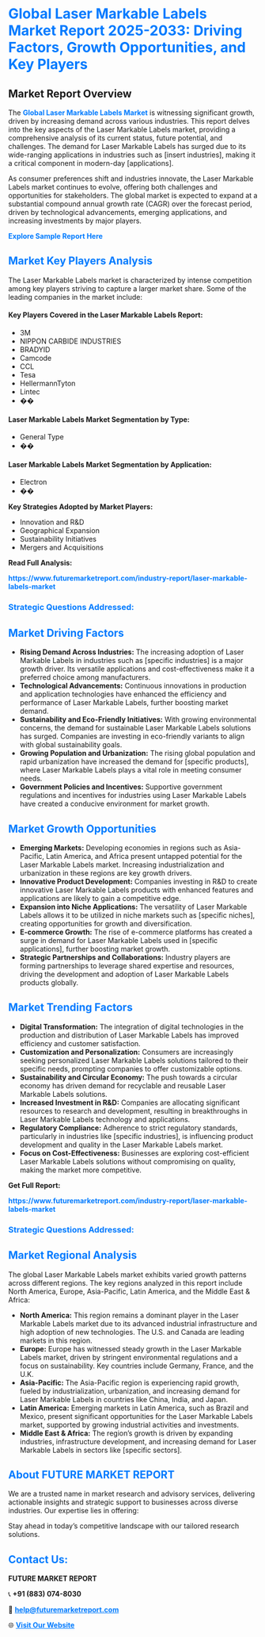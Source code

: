 <h1 style="color: #007BFF;">Global Laser Markable Labels Market Report 2025-2033: Driving Factors, Growth Opportunities, and Key Players</h1>

<section id="overview">
<h2>Market Report Overview</h2>
<p>The <a href="https://www.futuremarketreport.com/industry-report/laser-markable-labels-market" style="color: #007BFF; text-decoration: none;"><strong>Global Laser Markable Labels Market</strong></a> is witnessing significant growth, driven by increasing demand across various industries. This report delves into the key aspects of the Laser Markable Labels market, providing a comprehensive analysis of its current status, future potential, and challenges. The demand for Laser Markable Labels has surged due to its wide-ranging applications in industries such as [insert industries], making it a critical component in modern-day [applications].</p>
<p>As consumer preferences shift and industries innovate, the Laser Markable Labels market continues to evolve, offering both challenges and opportunities for stakeholders. The global market is expected to expand at a substantial compound annual growth rate (CAGR) over the forecast period, driven by technological advancements, emerging applications, and increasing investments by major players.</p>
</section>

<section id="overview">
<p><a href="https://www.futuremarketreport.com/request-sample/reportId=113745" style="color: #007BFF; text-decoration: none;"><strong>Explore Sample Report Here</strong></a></p>
</section>

<section id="key-players">
<h2 style="color: #007BFF;">Market Key Players Analysis</h2>
<p>The Laser Markable Labels market is characterized by intense competition among key players striving to capture a larger market share. Some of the leading companies in the market include:</p>
<h4>Key Players Covered in the Laser Markable Labels Report:</h4>
<ul><li>3M</li><li>NIPPON CARBIDE INDUSTRIES</li><li>BRADYID</li><li>Camcode</li><li>CCL</li><li>Tesa</li><li>HellermannTyton</li><li>Lintec</li><li>��</li></ul>
<h4>Laser Markable Labels Market Segmentation by Type:</h4>
<ul><li>General Type</li><li>��</li></ul>

<h4>Laser Markable Labels Market Segmentation by Application:</h4>
<ul><li>Electron</li><li>��</li></ul>
<p><strong>Key Strategies Adopted by Market Players:</strong></p>
<ul>
<li>Innovation and R&D</li>
<li>Geographical Expansion</li>
<li>Sustainability Initiatives</li>
<li>Mergers and Acquisitions</li>
</ul>
</section>

<section>
<p><strong>Read Full Analysis: </strong></p><a href="https://www.futuremarketreport.com/industry-report/laser-markable-labels-market" style="color: #007BFF; text-decoration: none;"><strong>https://www.futuremarketreport.com/industry-report/laser-markable-labels-market</strong></a>
<h3 style="color: #007BFF;">Strategic Questions Addressed:</h3>
</section>

<section id="driving-factors">
<h2 style="color: #007BFF;">Market Driving Factors</h2>
<ul>
<li><strong>Rising Demand Across Industries:</strong> The increasing adoption of Laser Markable Labels in industries such as [specific industries] is a major growth driver. Its versatile applications and cost-effectiveness make it a preferred choice among manufacturers.</li>
<li><strong>Technological Advancements:</strong> Continuous innovations in production and application technologies have enhanced the efficiency and performance of Laser Markable Labels, further boosting market demand.</li>
<li><strong>Sustainability and Eco-Friendly Initiatives:</strong> With growing environmental concerns, the demand for sustainable Laser Markable Labels solutions has surged. Companies are investing in eco-friendly variants to align with global sustainability goals.</li>
<li><strong>Growing Population and Urbanization:</strong> The rising global population and rapid urbanization have increased the demand for [specific products], where Laser Markable Labels plays a vital role in meeting consumer needs.</li>
<li><strong>Government Policies and Incentives:</strong> Supportive government regulations and incentives for industries using Laser Markable Labels have created a conducive environment for market growth.</li>
</ul>
</section>

<section id="growth-opportunities">
<h2 style="color: #007BFF;">Market Growth Opportunities</h2>
<ul>
<li><strong>Emerging Markets:</strong> Developing economies in regions such as Asia-Pacific, Latin America, and Africa present untapped potential for the Laser Markable Labels market. Increasing industrialization and urbanization in these regions are key growth drivers.</li>
<li><strong>Innovative Product Development:</strong> Companies investing in R&D to create innovative Laser Markable Labels products with enhanced features and applications are likely to gain a competitive edge.</li>
<li><strong>Expansion into Niche Applications:</strong> The versatility of Laser Markable Labels allows it to be utilized in niche markets such as [specific niches], creating opportunities for growth and diversification.</li>
<li><strong>E-commerce Growth:</strong> The rise of e-commerce platforms has created a surge in demand for Laser Markable Labels used in [specific applications], further boosting market growth.</li>
<li><strong>Strategic Partnerships and Collaborations:</strong> Industry players are forming partnerships to leverage shared expertise and resources, driving the development and adoption of Laser Markable Labels products globally.</li>
</ul>
</section>

<section id="trending-factors">
<h2 style="color: #007BFF;">Market Trending Factors</h2>
<ul>
<li><strong>Digital Transformation:</strong> The integration of digital technologies in the production and distribution of Laser Markable Labels has improved efficiency and customer satisfaction.</li>
<li><strong>Customization and Personalization:</strong> Consumers are increasingly seeking personalized Laser Markable Labels solutions tailored to their specific needs, prompting companies to offer customizable options.</li>
<li><strong>Sustainability and Circular Economy:</strong> The push towards a circular economy has driven demand for recyclable and reusable Laser Markable Labels solutions.</li>
<li><strong>Increased Investment in R&D:</strong> Companies are allocating significant resources to research and development, resulting in breakthroughs in Laser Markable Labels technology and applications.</li>
<li><strong>Regulatory Compliance:</strong> Adherence to strict regulatory standards, particularly in industries like [specific industries], is influencing product development and quality in the Laser Markable Labels market.</li>
<li><strong>Focus on Cost-Effectiveness:</strong> Businesses are exploring cost-efficient Laser Markable Labels solutions without compromising on quality, making the market more competitive.</li>
</ul>
</section>

<section>
<p><strong>Get Full Report: </strong></p><a href="https://www.futuremarketreport.com/industry-report/laser-markable-labels-market" style="color: #007BFF; text-decoration: none;"><strong>https://www.futuremarketreport.com/industry-report/laser-markable-labels-market</strong></a>
<h3 style="color: #007BFF;">Strategic Questions Addressed:</h3>
</section>


<section id="regional-analysis">
<h2 style="color: #007BFF;">Market Regional Analysis</h2>
<p>The global Laser Markable Labels market exhibits varied growth patterns across different regions. The key regions analyzed in this report include North America, Europe, Asia-Pacific, Latin America, and the Middle East & Africa:</p>
<ul>
<li><strong>North America:</strong> This region remains a dominant player in the Laser Markable Labels market due to its advanced industrial infrastructure and high adoption of new technologies. The U.S. and Canada are leading markets in this region.</li>
<li><strong>Europe:</strong> Europe has witnessed steady growth in the Laser Markable Labels market, driven by stringent environmental regulations and a focus on sustainability. Key countries include Germany, France, and the U.K.</li>
<li><strong>Asia-Pacific:</strong> The Asia-Pacific region is experiencing rapid growth, fueled by industrialization, urbanization, and increasing demand for Laser Markable Labels in countries like China, India, and Japan.</li>
<li><strong>Latin America:</strong> Emerging markets in Latin America, such as Brazil and Mexico, present significant opportunities for the Laser Markable Labels market, supported by growing industrial activities and investments.</li>
<li><strong>Middle East & Africa:</strong> The region’s growth is driven by expanding industries, infrastructure development, and increasing demand for Laser Markable Labels in sectors like [specific sectors].</li>
</ul>
</section>

<footer>
<h2 style="color: #007BFF;">About FUTURE MARKET REPORT</h2>
<p>We are a trusted name in market research and advisory services, delivering actionable insights and strategic support to businesses across diverse industries. Our expertise lies in offering:</p>

<p>Stay ahead in today’s competitive landscape with our tailored research solutions.</p>

<h2 style="color: #007BFF;">Contact Us:</h2>
<p><strong>FUTURE MARKET REPORT</strong></p>
<p>📞 <strong>+91 (883) 074-8030</strong></p>
<p>📧 <strong><a href="mailto:help@futuremarketreport.com" style="color: #007BFF;">help@futuremarketreport.com</a></strong></p>
<p>🌐 <strong><a href="https://www.futuremarketreport.com/" style="color: #007BFF;">Visit Our Website</a></strong></p>
</footer>